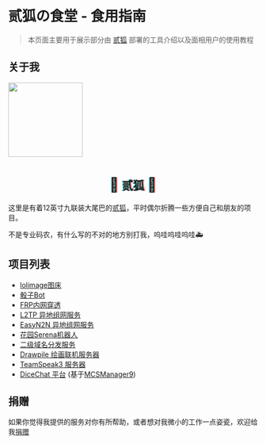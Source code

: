 # 贰狐の食堂 - 食用指南

> 本页面主要用于展示部分由 [贰狐](https://www.aobacore.com/) 部署的工具介绍以及面相用户的使用教程
>

## 关于我
<div class="card"><a href="https://www.aobacore.com/"><img src="https://q1.qlogo.cn/g?b=qq&nk=1735450&s=640" height="150" width="150" /></a>
</div>
<h1 style="text-shadow: -2px 0 rgba(0, 255, 255, .5), 2px 0 rgba(255, 0, 0, .5);animation: shake-it .5s reverse infinite cubic-bezier(0.68, -0.55, 0.27, 1.55); text-align:center;" class="blogname">
<span class="icon ca-icon">🦊</span>
<a style=" font-size:80%;font-weight: 600; text-decoration:none; " href="https://www.aobacore.com/">贰狐</a>
<span class="icon ca-icon">🦊</span>
</h1>

这里是有着12英寸九联装大尾巴的[贰狐](https://www.aobacore.com/)，平时偶尔折腾一些方便自己和朋友的项目。

不是专业码农，有什么写的不对的地方别打我，呜哇呜哇呜哇🚑

## 项目列表

- [lolimage图床](lolimage.md)
- [骰子Bot](dice.md)
- [FRP内网穿透](FRP.md)  
- [L2TP 异地组网服务](L2TP.md)
- [EasyN2N 异地组网服务](Easyn2n.md)
- [花园Serena机器人](Serena.md) 
- [二级域名分发服务](Domain.md) 
- [Drawpile 绘画联机服务器](Drawpile.md)
- [TeamSpeak3 服务器](TeamSpeak3.md)
- [DiceChat 平台](DiceChat.md)  (基于[MCSManager9](https://github.com/MCSManager/MCSManager))

## 捐赠

如果你觉得我提供的服务对你有所帮助，或者想对我微小的工作一点姿瓷，欢迎给我[捐赠](https://sponsor.foxdice.cn)
